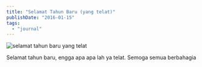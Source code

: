 ```yaml
---
title: "Selamat Tahun Baru (yang telat)"
publishDate: "2016-01-15"
tags:
  - "journal"
---
```


<Image
	src="../images/IMG_4398.JPG"
	alt="selamat tahun baru yang telat"
	width={550}
	height={460}
/>

Selamat tahun baru, engga apa apa lah ya telat. Semoga semua berbahagia
